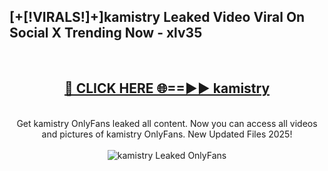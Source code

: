 <h2>[+[!VIRALS!]+]kamistry Leaked Video Viral On Social X Trending Now - xlv35</h2>
<br>
<div align="center">
<h2><a href="https://libra.edu.pl?kamistry" rel="nofollow">🔴 CLICK HERE 🌐==►► kamistry</a></h2>
<br>
Get kamistry OnlyFans leaked all content. Now you can access all videos and pictures of kamistry OnlyFans. New Updated Files 2025!
<br>
<br>
<a href="https://libra.edu.pl?kamistry" rel="nofollow" data-target="animated-image.originalLink"><img src="https://i.ibb.co.com/WyWwxjT/player-gif2.gif" alt="kamistry Leaked OnlyFans" style="max-width: 100%; display: inline-block;" data-target="animated-image.originalImage"></a>
</div>
<br>